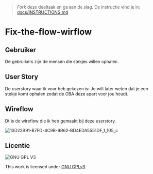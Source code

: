 > _Fork_ deze deeltaak en ga aan de slag. De instructie vind je in: [docs/INSTRUCTIONS.md](docs/INSTRUCTIONS.md)

# Fix-the-flow-wirflow

## Gebruiker
De gebruikers zijn de mensen die stekjes willen ophalen.

## User Story
De userstory waar ik voor heb gekozen is: Je wilt later weten dat je een stekje komt ophalen zodat de OBA deze apart voor jou houdt. 

## Wireflow <br>
Dt is de wireflow die ik heb gemaakt bij deze userstory.

![13D22B91-B7FD-4C9B-9B62-BD4EDA5551DF_1_105_c](https://user-images.githubusercontent.com/112856687/208649015-5d19d8dd-5160-4b6a-8564-4bc16975a6df.jpeg)


## Licentie

![GNU GPL V3](https://www.gnu.org/graphics/gplv3-127x51.png)

This work is licensed under [GNU GPLv3](./LICENSE).
